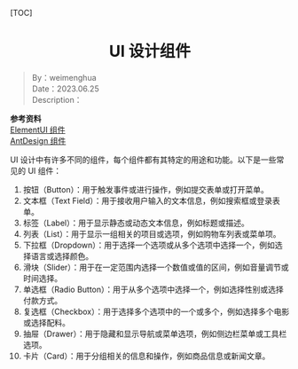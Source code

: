[TOC]

<h1 align="center">UI 设计组件</h1>

> By：weimenghua  
> Date：2023.06.25  
> Description：  

**参考资料**  
[ElementUI 组件](https://element.eleme.cn/#/zh-CN/)  
[AntDesign 组件](https://ant.design/components/overview-cn/)



UI 设计中有许多不同的组件，每个组件都有其特定的用途和功能。以下是一些常见的 UI 组件：

1. 按钮（Button）：用于触发事件或进行操作，例如提交表单或打开菜单。
2. 文本框（Text Field）：用于接收用户输入的文本信息，例如搜索框或登录表单。
3. 标签（Label）：用于显示静态或动态文本信息，例如标题或描述。
4. 列表（List）：用于显示一组相关的项目或选项，例如购物车列表或菜单项。
5. 下拉框（Dropdown）：用于选择一个选项或从多个选项中选择一个，例如选择语言或选择颜色。
6. 滑块（Slider）：用于在一定范围内选择一个数值或值的区间，例如音量调节或时间选择。
7. 单选框（Radio Button）：用于从多个选项中选择一个，例如选择性别或选择付款方式。
8. 复选框（Checkbox）：用于选择多个选项中的一个或多个，例如选择多个电影或选择配料。
9. 抽屉（Drawer）：用于隐藏和显示导航或菜单选项，例如侧边栏菜单或工具栏选项。
10. 卡片（Card）：用于分组相关的信息和操作，例如商品信息或新闻文章。
